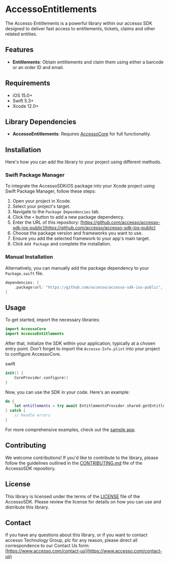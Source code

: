 # AccessoEntitlements

The Accesso Entitlements is a powerful library within our accesso SDK designed to deliver fast access to entitlements, tickets, claims and other related entities.

## Features
- **Entitlements**: Obtain entitlements and claim them using either a barcode or an order ID and email.

## Requirements
- iOS 15.0+
- Swift 5.3+
- Xcode 12.0+

## Library Dependencies

- **AccessoEntitlements**: Requires [AccessoCore](https://github.com/accesso/accesso-sdk-ios-public/tree/main/iOS-AccessoCore) for full functionality.

## Installation
Here's how you can add the library to your project using different methods.

### Swift Package Manager
To integrate the AccessoSDKiOS package into your Xcode project using Swift Package Manager, follow these steps:

1. Open your project in Xcode.
2. Select your project's target.
3. Navigate to the `Package Dependencies` tab.
4. Click the `+` button to add a new package dependency.
5. Enter the URL of this repository: [https://github.com/accesso/accesso-sdk-ios-public](https://github.com/accesso/accesso-sdk-ios-public)
6. Choose the package version and frameworks you want to use.
7. Ensure you add the selected framework to your app's main target.
8. Click `Add Package` and complete the installation.

### Manual Installation
Alternatively, you can manually add the package dependency to your `Package.swift` file.

```swift
dependencies: [
    .package(url: "https://github.com/accesso/accesso-sdk-ios-public", from: "1.0.0")
]
```

## Usage
To get started, import the necessary libraries:
```swift
import AccessoCore
import AccessoEntitlements
```

After that, initialize the SDK within your application, typically at a chosen entry point. Don't forget to import the `Accesso-Info.plist` into your project to configure AccessoCore.

swift
```swift
init() {
    CoreProvider.configure()
}
```

Now, you can use the SDK in your code. Here's an example:
```swift
do {
    let entitlements = try await EntitlementsProvider.shared.getEntitlements()
} catch {
    // Handle errors
}
```

For more comprehensive examples, check out the [sample app](https://github.com/accesso/accesso-sdk-ios-public/tree/main/iOS-AccessoEntitlements/Samples).

## Contributing
We welcome contributions! If you'd like to contribute to the library, please follow the guidelines outlined in the [CONTRIBUTING.md](https://github.com/accesso/accesso-sdk-ios-public/tree/main/CONTRIBUTING.md) file of the AccessoSDK repository.

## License
This library is licensed under the terms of the [LICENSE](https://github.com/accesso/accesso-sdk-ios-public/tree/main/LICENSE) file of the AccessoSDK. Please review the license for details on how you can use and distribute this library.

## Contact
If you have any questions about this library, or if you want to contact accesso Technology Group, plc for any reason, please direct all correspondence to our Contact Us form: [https://www.accesso.com/contact-us](https://www.accesso.com/contact-us)

